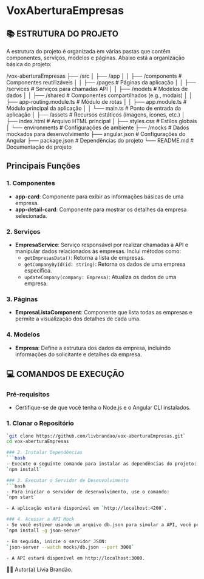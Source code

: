 # VoxAberturaEmpresas

## 📚 ESTRUTURA DO PROJETO

A estrutura do projeto é organizada em várias pastas que contêm componentes, serviços, modelos e páginas. Abaixo está a organização básica do projeto:

/vox-aberturaEmpresas
├── /src
│ ├── /app
│ │ ├── /components # Componentes reutilizáveis
│ │ ├── /pages # Páginas da aplicação
│ │ ├── /services # Serviços para chamadas API
│ │ ├── /models # Modelos de dados
│ │ ├── /shared # Componentes compartilhados (e.g., modais)
│ │ ├── app-routing.module.ts # Módulo de rotas
│ │ ├── app.module.ts # Módulo principal da aplicação
│ │ └── main.ts # Ponto de entrada da aplicação
│ ├── /assets # Recursos estáticos (imagens, ícones, etc.)
│ ├── index.html # Arquivo HTML principal
│ ├── styles.css # Estilos globais
│ └── environments # Configurações de ambiente
├── /mocks # Dados mockados para desenvolvimento
├── angular.json # Configurações do Angular
├── package.json # Dependências do projeto
└── README.md # Documentação do projeto

## Principais Funções

### 1. Componentes

- **app-card**: Componente para exibir as informações básicas de uma empresa.
- **app-detail-card**: Componente para mostrar os detalhes da empresa selecionada.

### 2. Serviços

- **EmpresaService**: Serviço responsável por realizar chamadas à API e manipular dados relacionados às empresas. Inclui métodos como:
  - `getEmpresasData()`: Retorna a lista de empresas.
  - `getCompanyById(id: string)`: Retorna os dados de uma empresa específica.
  - `updateCompany(company: Empresa)`: Atualiza os dados de uma empresa.

### 3. Páginas

- **EmpresaListaComponent**: Componente que lista todas as empresas e permite a visualização dos detalhes de cada uma.

### 4. Modelos

- **Empresa**: Define a estrutura dos dados da empresa, incluindo informações do solicitante e detalhes da empresa.

## 💻 COMANDOS DE EXECUÇÃO

### Pré-requisitos

- Certifique-se de que você tenha o Node.js e o Angular CLI instalados.

### 1. Clonar o Repositório

````bash
`git clone https://github.com/livbrandao/vox-aberturaEmpresas.git`
cd vox-aberturaEmpresas

### 2. Instalar Dependências
```bash
- Execute o seguinte comando para instalar as dependências do projeto:
`npm install`

### 3. Executar o Servidor de Desenvolvimento
```bash
- Para iniciar o servidor de desenvolvimento, use o comando:
`npm start`

- A aplicação estará disponível em `http://localhost:4200`.

### 4. Acessar a API Mock
- Se você estiver usando um arquivo db.json para simular a API, você pode usar o JSON Server para servir esses dados. Instale o JSON Server, se ainda não o tiver feito usando o seguinte comando:
`npm install -g json-server`

- Em seguida, inicie o servidor JSON:
`json-server --watch mocks/db.json --port 3000`

- A API estará disponível em http://localhost:3000.

````

🧑‍💻 Autor(a)
Lívia Brandão.
